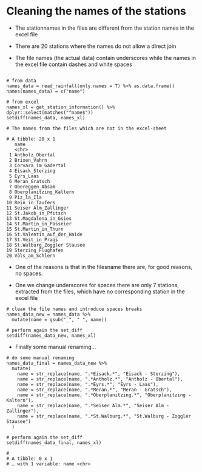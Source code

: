 # Cleaning the names of the stations

- The stationnames in the files are different from the station names in the excel file

- There are 20 stations where the names do not allow a direct join

- The file names (the actual data) contain underscores while the names in the excel file contain dashes and white spaces


```

# from data
names_data = read_rainfall(only.names = T) %>% as.data.frame() 
names(names_data) = c("name")

# from excel
names_xl = get_station_information() %>% dplyr::select(matches("^name$"))
setdiff(names_data, names_xl)

# The names from the files which are not in the excel-sheet

# A tibble: 20 x 1
   name                      
   <chr>                     
 1 Antholz_Obertal           
 2 Brixen_Vahrn              
 3 Corvara_im_Gadertal       
 4 Eisack_Sterzing           
 5 Eyrs_Laas                 
 6 Meran_Gratsch             
 7 Obereggen_Absam           
 8 Oberplanitzing_Kaltern    
 9 Piz_la_Ila                
10 Rein_in_Taufers           
11 Seiser Alm_Zallinger      
12 St.Jakob_in_Pfitsch       
13 St.Magdalena_in_Gsies     
14 St.Martin_in_Passeier     
15 St.Martin_in_Thurn        
16 St.Valentin_auf_der_Haide 
17 St.Veit_in_Prags          
18 St.Walburg_Zoggler Stausee
19 Sterzing_Flughafen        
20 Völs_am_Schlern 

```
- One of the reasons is that in the filesname there are, for good reasons, no spaces.

- One we change underscores for spaces there are only 7 stations, extracted from the files, which have no corresponding station in the excel file

```
# clean the file names and introduce spaces breaks
names_data_new = names_data %>%
  mutate(name = gsub("_", " ", name))

# perform again the set_diff
setdiff(names_data_new, names_xl)
```
- Finally some manual renaming...

```
# do some manual renaming
names_data_final = names_data_new %>% 
  mutate(
    name = str_replace(name, ".*Eisack.*", "Eisack - Sterzing"),
    name = str_replace(name, ".*Antholz.*", "Antholz - Obertal"),
    name = str_replace(name, ".*Eyrs.*", "Eyrs - Laas"),
    name = str_replace(name, ".*Meran.*", "Meran - Gratsch"),
    name = str_replace(name, ".*Oberplanitzing.*", "Oberplanitzing - Kaltern"),
    name = str_replace(name, ".*Seiser Alm.*", "Seiser Alm - Zallinger"),
    name = str_replace(name, ".*St.Walburg.*", "St.Walburg - Zoggler Stausee")
  )

# perform again the set_diff
setdiff(names_data_final, names_xl)

#
# A tibble: 0 x 1
# … with 1 variable: name <chr>

```


